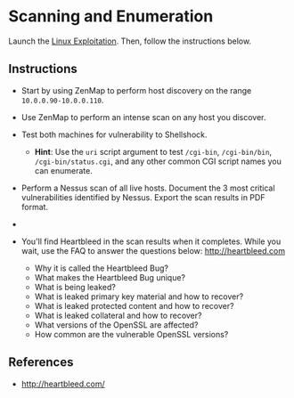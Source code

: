 # Scanning and Enumeration
Launch the [Linux Exploitation](https://cybrscore.learnondemand.net/Lab/28535). Then, follow the instructions below.

## Instructions
- Start by using ZenMap to perform host discovery on the range `10.0.0.90-10.0.0.110`.

- Use ZenMap to perform an intense scan on any host you discover.

- Test both machines for vulnerability to Shellshock. 
  - **Hint**: Use the `uri` script argument to test `/cgi-bin`, `/cgi-bin/bin`, `/cgi-bin/status.cgi`, and any other common CGI script names you can enumerate.

- Perform a Nessus scan of all live hosts. Document the 3 most critical vulnerabilities identified by Nessus. Export the scan results in PDF format. 
- 
- You'll find Heartbleed in the scan results when it completes. While you wait, use the FAQ to answer the questions below: <http://heartbleed.com>
    - Why it is called the Heartbleed Bug?
    - What makes the Heartbleed Bug unique?
    - What is being leaked?
    - What is leaked primary key material and how to recover?
    - What is leaked protected content and how to recover?
    - What is leaked collateral and how to recover?
    - What versions of the OpenSSL are affected?
    - How common are the vulnerable OpenSSL versions?

## References
- http://heartbleed.com/
